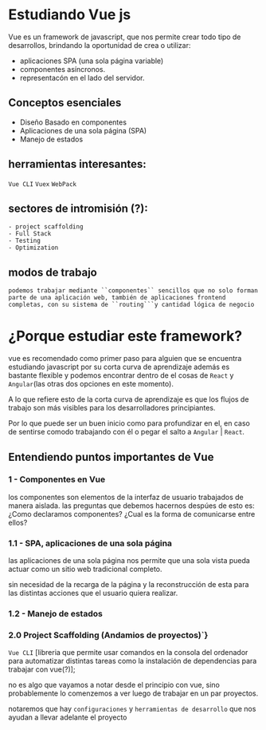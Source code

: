 # Estudiando Vue js

Vue es un framework de javascript, que nos permite crear todo tipo de desarrollos, brindando la oportunidad de crea o utilizar:
- aplicaciones SPA (una sola página variable)
- componentes asíncronos.
- representacón  en el lado del servidor.


## Conceptos esenciales
- Diseño Basado en componentes
- Aplicaciones de una sola página (SPA)
- Manejo de estados

## herramientas interesantes:
``Vue CLI``
``Vuex``
``WebPack``

## sectores de intromisión (?):
    - project scaffolding
    - Full Stack
    - Testing
    - Optimization

## modos de trabajo
    podemos trabajar mediante ``componentes`` sencillos que no solo forman parte de una aplicación web, también de aplicaciones frontend completas, con su sistema de ``routing```y cantidad lógica de negocio


# ¿Porque estudiar este framework?
vue es recomendado como primer paso para alguien que se encuentra estudiando javascript por su corta curva de aprendizaje además es bastante flexible y podemos encontrar dentro de el cosas de `React` y `Angular`(las otras dos opciones en este momento).

A lo que refiere esto de la corta curva de aprendizaje es que los flujos de trabajo son más visibles para los desarrolladores principiantes.

Por lo que puede ser un buen inicio como para profundizar en el, en caso de sentirse comodo trabajando con él o pegar el salto a `Angular` | `React`.

## Entendiendo puntos importantes de Vue

### 1 - Componentes en Vue
los componentes son elementos de la interfaz de usuario trabajados de manera aislada.
las preguntas que debemos hacernos despúes de esto es:
¿Como declaramos componentes? 
¿Cual es la forma de comunicarse entre ellos?

### 1.1 - SPA, aplicaciones de una sola página
las aplicaciones de una sola página nos permite que una sola vista pueda actuar como un sitio web tradicional completo.

sin necesidad de la recarga de la página y la reconstrucción de esta para las distintas acciones que el usuario quiera realizar.

### 1.2 - Manejo de estados


### 2.0 Project Scaffolding (Andamios de proyectos)`}
``Vue CLI``
[libreria que permite usar comandos en la consola del ordenador para automatizar distintas tareas como la instalación de dependencias para trabajar con vue(?)];

no es algo que vayamos a notar desde el principio con vue, sino probablemente lo comenzemos a ver luego de trabajar en un par proyectos.

notaremos que hay ``configuraciones`` y ``herramientas de desarrollo`` que nos ayudan a llevar adelante el proyecto

